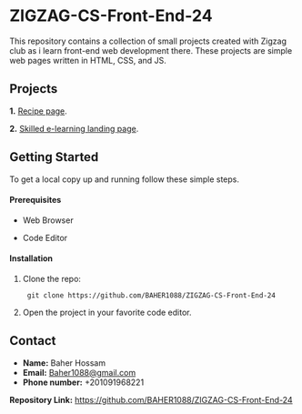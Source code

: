 # ZIGZAG-CS-Front-End-24

This repository contains a collection of small projects created with Zigzag club as i learn front-end web development there. These projects are simple web pages written in HTML, CSS, and JS.

## Projects

**1.** [Recipe page](https://github.com/BAHER1088/ZIGZAG-CS-Front-End-24/tree/main/recipe).

**2.** [Skilled e-learning landing page](https://github.com/BAHER1088/ZIGZAG-CS-Front-End-24/tree/main/Skilled%20e-learning%20landing%20page).


## Getting Started

To get a local copy up and running follow these simple steps.

#### Prerequisites

* Web Browser

* Code Editor

#### Installation

1. Clone the repo:

        git clone https://github.com/BAHER1088/ZIGZAG-CS-Front-End-24

2. Open the project in your favorite code editor.

## Contact

* **Name:** Baher Hossam
* **Email:** Baher1088@gmail.com
* **Phone number:** +201091968221

**Repository Link:** https://github.com/BAHER1088/ZIGZAG-CS-Front-End-24
